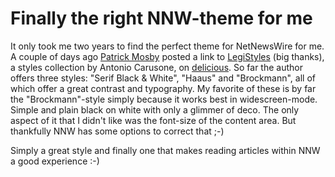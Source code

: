 # Finally the right NNW-theme for me

<img src="http://zerokspot.com/uploads/snapshots/brockmann-style-20090204-221943.png" class="postthumb left" alt="" />It only took me two years to find the perfect theme for NetNewsWire for me. A couple of days ago [Patrick Mosby](http://friendfeed.com/halbtuerke) posted a link to [LegiStyles](http://www.legistyles.com/) (big thanks), a styles collection by Antonio Carusone, on [delicious](http://delicious.com/url/1378a44951d867472d6555813cbf23e2). So far the author offers three styles: "Serif Black & White", "Haaus" and "Brockmann", all of which offer a great contrast and typography. My favorite of these is by far the "Brockmann"-style simply because it works best in widescreen-mode. Simple and plain black on white with only a glimmer of deco. The only aspect of it that I didn't like was the font-size of the content area. But thankfully NNW has some options to correct that ;-) 

Simply a great style and finally one that makes reading articles within NNW a good experience :-)